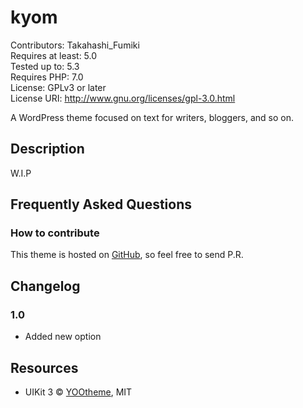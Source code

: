 # kyom

Contributors: Takahashi_Fumiki  
Requires at least: 5.0  
Tested up to: 5.3  
Requires PHP: 7.0  
License: GPLv3 or later  
License URI: http://www.gnu.org/licenses/gpl-3.0.html

A WordPress theme focused on text for writers, bloggers, and so on.

## Description

W.I.P

## Frequently Asked Questions

### How to contribute

This theme is hosted on [GitHub](https://github.com/fumikito/kyom), so feel free to send P.R.

## Changelog

### 1.0

* Added new option

## Resources

* UIKit 3 © [YOOtheme](https://yootheme.com/), MIT




